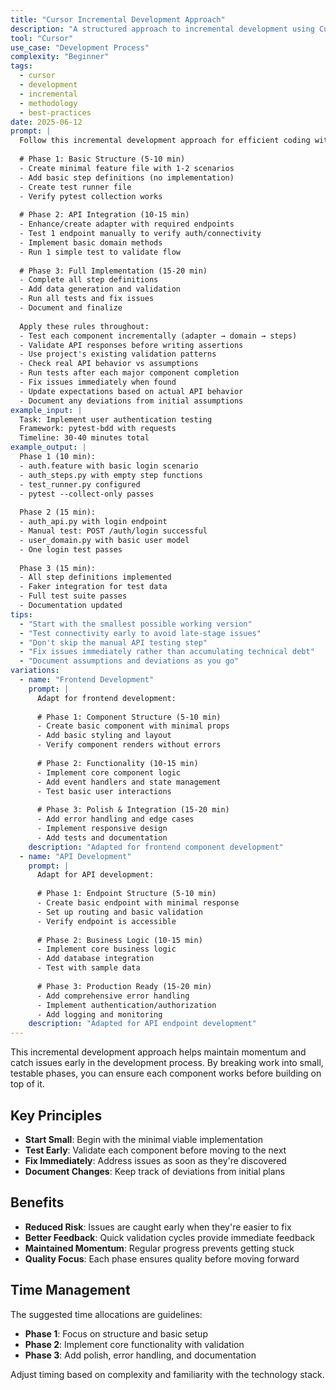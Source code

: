 ```yaml
---
title: "Cursor Incremental Development Approach"
description: "A structured approach to incremental development using Cursor with phase-based implementation"
tool: "Cursor"
use_case: "Development Process"
complexity: "Beginner"
tags:
  - cursor
  - development
  - incremental
  - methodology
  - best-practices
date: 2025-06-12
prompt: |
  Follow this incremental development approach for efficient coding with Cursor:
  
  # Phase 1: Basic Structure (5-10 min)
  - Create minimal feature file with 1-2 scenarios
  - Add basic step definitions (no implementation)
  - Create test runner file
  - Verify pytest collection works
  
  # Phase 2: API Integration (10-15 min)
  - Enhance/create adapter with required endpoints
  - Test 1 endpoint manually to verify auth/connectivity
  - Implement basic domain methods
  - Run 1 simple test to validate flow
  
  # Phase 3: Full Implementation (15-20 min)
  - Complete all step definitions
  - Add data generation and validation
  - Run all tests and fix issues
  - Document and finalize
  
  Apply these rules throughout:
  - Test each component incrementally (adapter → domain → steps)
  - Validate API responses before writing assertions
  - Use project's existing validation patterns
  - Check real API behavior vs assumptions
  - Run tests after each major component completion
  - Fix issues immediately when found
  - Update expectations based on actual API behavior
  - Document any deviations from initial assumptions
example_input: |
  Task: Implement user authentication testing
  Framework: pytest-bdd with requests
  Timeline: 30-40 minutes total
example_output: |
  Phase 1 (10 min):
  - auth.feature with basic login scenario
  - auth_steps.py with empty step functions
  - test_runner.py configured
  - pytest --collect-only passes
  
  Phase 2 (15 min):
  - auth_api.py with login endpoint
  - Manual test: POST /auth/login successful
  - user_domain.py with basic user model
  - One login test passes
  
  Phase 3 (15 min):
  - All step definitions implemented
  - Faker integration for test data
  - Full test suite passes
  - Documentation updated
tips:
  - "Start with the smallest possible working version"
  - "Test connectivity early to avoid late-stage issues"
  - "Don't skip the manual API testing step"
  - "Fix issues immediately rather than accumulating technical debt"
  - "Document assumptions and deviations as you go"
variations:
  - name: "Frontend Development"
    prompt: |
      Adapt for frontend development:
      
      # Phase 1: Component Structure (5-10 min)
      - Create basic component with minimal props
      - Add basic styling and layout
      - Verify component renders without errors
      
      # Phase 2: Functionality (10-15 min)
      - Implement core component logic
      - Add event handlers and state management
      - Test basic user interactions
      
      # Phase 3: Polish & Integration (15-20 min)
      - Add error handling and edge cases
      - Implement responsive design
      - Add tests and documentation
    description: "Adapted for frontend component development"
  - name: "API Development"
    prompt: |
      Adapt for API development:
      
      # Phase 1: Endpoint Structure (5-10 min)
      - Create basic endpoint with minimal response
      - Set up routing and basic validation
      - Verify endpoint is accessible
      
      # Phase 2: Business Logic (10-15 min)
      - Implement core business logic
      - Add database integration
      - Test with sample data
      
      # Phase 3: Production Ready (15-20 min)
      - Add comprehensive error handling
      - Implement authentication/authorization
      - Add logging and monitoring
    description: "Adapted for API endpoint development"
---
```


This incremental development approach helps maintain momentum and catch issues early in the development process. By breaking work into small, testable phases, you can ensure each component works before building on top of it.

## Key Principles

- **Start Small**: Begin with the minimal viable implementation
- **Test Early**: Validate each component before moving to the next
- **Fix Immediately**: Address issues as soon as they're discovered
- **Document Changes**: Keep track of deviations from initial plans

## Benefits

- **Reduced Risk**: Issues are caught early when they're easier to fix
- **Better Feedback**: Quick validation cycles provide immediate feedback
- **Maintained Momentum**: Regular progress prevents getting stuck
- **Quality Focus**: Each phase ensures quality before moving forward

## Time Management

The suggested time allocations are guidelines:
- **Phase 1**: Focus on structure and basic setup
- **Phase 2**: Implement core functionality with validation
- **Phase 3**: Add polish, error handling, and documentation

Adjust timing based on complexity and familiarity with the technology stack. 